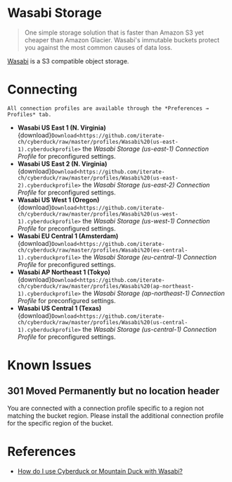 Wasabi Storage
====

> One simple storage solution that is faster than Amazon S3 yet cheaper than Amazon Glacier. Wasabi's immutable buckets protect you against the most common causes of data loss.

[Wasabi](https://wasabi.com/) is a S3 compatible object storage.

# Connecting

```{Note}
All connection profiles are available through the *Preferences → Profiles* tab.
```

- **Wasabi US East 1 (N. Virginia)** {download}`Download<https://github.com/iterate-ch/cyberduck/raw/master/profiles/Wasabi%20(us-east-1).cyberduckprofile>` the *Wasabi Storage (us-east-1) Connection Profile* for preconfigured settings.
- **Wasabi US East 2 (N. Virginia)** {download}`Download<https://github.com/iterate-ch/cyberduck/raw/master/profiles/Wasabi%20(us-east-2).cyberduckprofile>` the *Wasabi Storage (us-east-2) Connection Profile* for preconfigured settings.
- **Wasabi US West 1 (Oregon)** {download}`Download<https://github.com/iterate-ch/cyberduck/raw/master/profiles/Wasabi%20(us-west-1).cyberduckprofile>` the *Wasabi Storage (us-west-1) Connection Profile* for preconfigured settings.
- **Wasabi EU Central 1 (Amsterdam)** {download}`Download<https://github.com/iterate-ch/cyberduck/raw/master/profiles/Wasabi%20(eu-central-1).cyberduckprofile>` the *Wasabi Storage (eu-central-1) Connection Profile* for preconfigured settings.
- **Wasabi AP Northeast 1 (Tokyo)** {download}`Download<https://github.com/iterate-ch/cyberduck/raw/master/profiles/Wasabi%20(ap-northeast-1).cyberduckprofile>` the *Wasabi Storage (ap-northeast-1) Connection Profile* for preconfigured settings.
- **Wasabi US Central 1 (Texas)** {download}`Download<https://github.com/iterate-ch/cyberduck/raw/master/profiles/Wasabi%20(us-central-1).cyberduckprofile>` the *Wasabi Storage (us-central-1) Connection Profile* for preconfigured settings.

# Known Issues

## 301 Moved Permanently but no location header

You are connected with a connection profile specific to a region not matching the bucket region. Please install the additional connection profile for the specific region of the bucket.

# References

- [How do I use Cyberduck or Mountain Duck with Wasabi?](https://wasabi-support.zendesk.com/hc/en-us/articles/115001671012-How-do-I-use-Cyberduck-or-Mountain-Duck-with-Wasabi-)